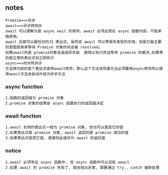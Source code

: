 ## notes
    Promise==>异步
    await==>异步转同步
    await 可以理解为是 async wait 的简写。await 必须出现在 async 函数内部，不能单独使用。
    await 后面可以跟任何的JS 表达式。虽然说 await 可以等很多类型的东西，但是它最主要的意图是用来等待 Promise 对象的状态被 resolved。
    如果await的是 promise对象会造成异步函  数停止执行并且等待 promise 的解决,如果等的是正常的表达式则立即执行
    async==>同步转异步
    方法体内部的某个表达式使用await修饰，那么这个方法体所属方法必须要用async修饰所以使用await方法会自动升级为异步方法

### async function
    1.函数的返回值为 promise 对象
    2.promise 对象的结果由 async 函数执行的返回值决定

### await function
    1.await 右侧的表达式一般为 promise 对象, 但也可以是其它的值
    2.如果表达式是 promise 对象, await 返回的是 promise 成功的值
    3.如果表达式是其它值, 直接将此值作为 await 的返回值

### notice
    1.await 必须写在 async 函数中, 但 async 函数中可以没有 await
    2.如果 await 的 promise 失败了, 就会抛出异常, 需要通过 try...catch 捕获处理
